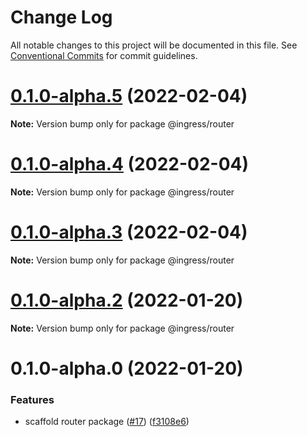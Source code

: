 # Change Log

All notable changes to this project will be documented in this file.
See [Conventional Commits](https://conventionalcommits.org) for commit guidelines.

# [0.1.0-alpha.5](https://me.github.com/ingress/ingress/compare/@ingress/router@0.1.0-alpha.4...@ingress/router@0.1.0-alpha.5) (2022-02-04)

**Note:** Version bump only for package @ingress/router





# [0.1.0-alpha.4](https://me.github.com/ingress/ingress/compare/@ingress/router@0.1.0-alpha.3...@ingress/router@0.1.0-alpha.4) (2022-02-04)

**Note:** Version bump only for package @ingress/router





# [0.1.0-alpha.3](https://me.github.com/ingress/ingress/compare/@ingress/router@0.1.0-alpha.2...@ingress/router@0.1.0-alpha.3) (2022-02-04)

**Note:** Version bump only for package @ingress/router





# [0.1.0-alpha.2](https://me.github.com/ingress/ingress/compare/@ingress/router@0.1.0-alpha.0...@ingress/router@0.1.0-alpha.2) (2022-01-20)

**Note:** Version bump only for package @ingress/router





# 0.1.0-alpha.0 (2022-01-20)


### Features

* scaffold router package ([#17](https://me.github.com/ingress/ingress/issues/17)) ([f3108e6](https://me.github.com/ingress/ingress/commit/f3108e6a9fafb295f2d782733e5aeafaad29a5e3))
